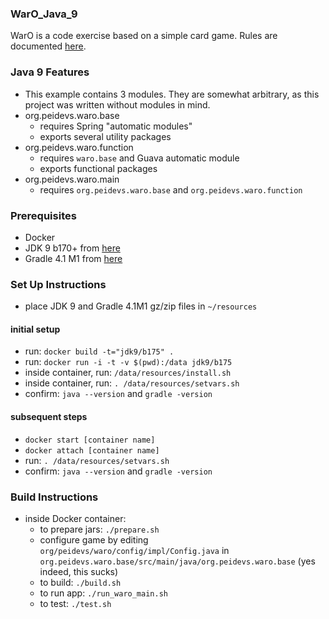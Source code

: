 ### WarO_Java_9

WarO is a code exercise based on a simple card game. Rules are documented [here](https://github.com/peidevs/WarO_Java/blob/master/README.md).

### Java 9 Features 

* This example contains 3 modules. They are somewhat arbitrary, as this project was
written without modules in mind.
* org.peidevs.waro.base
    * requires Spring "automatic modules"
    * exports several utility packages
* org.peidevs.waro.function
    * requires `waro.base` and Guava automatic module
    * exports functional packages 
* org.peidevs.waro.main
    * requires `org.peidevs.waro.base` and `org.peidevs.waro.function`

### Prerequisites

* Docker
* JDK 9 b170+ from [here](http://jdk.java.net/9/)
* Gradle 4.1 M1 from [here](https://github.com/gradle/gradle/releases/tag/v4.1.0-milestone-1)

### Set Up Instructions 

* place JDK 9 and Gradle 4.1M1 gz/zip files in `~/resources` 

#### initial setup

* run: `docker build -t="jdk9/b175" .` 
* run: `docker run -i -t -v $(pwd):/data jdk9/b175`
* inside container, run: `/data/resources/install.sh`
* inside container, run: `. /data/resources/setvars.sh`
* confirm: `java --version` and `gradle -version`

#### subsequent steps

* `docker start [container name]`
* `docker attach [container name]`
* run: `. /data/resources/setvars.sh`
* confirm: `java --version` and `gradle -version`

### Build Instructions 

* inside Docker container:
    * to prepare jars: `./prepare.sh`
    * configure game by editing `org/peidevs/waro/config/impl/Config.java` in `org.peidevs.waro.base/src/main/java/org.peidevs.waro.base` (yes indeed, this sucks)
    * to build: `./build.sh`
    * to run app: `./run_waro_main.sh`
    * to test: `./test.sh`
    
